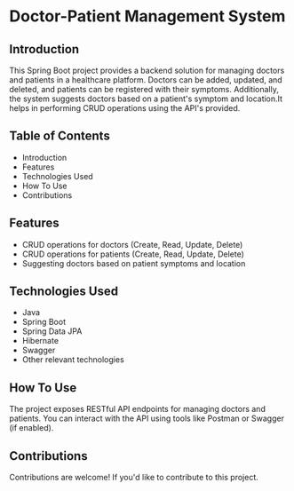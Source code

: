 # Doctor-Patient Management System

## Introduction

This Spring Boot project provides a backend solution for managing doctors and patients in a healthcare platform. Doctors can be added, updated, and deleted, and patients can be registered with their symptoms. Additionally, the system suggests doctors based on a patient's symptom and location.It helps in performing CRUD operations using the API's provided.

## Table of Contents

- Introduction
- Features
- Technologies Used
- How To Use
- Contributions




## Features

- CRUD operations for doctors (Create, Read, Update, Delete)
- CRUD operations for patients (Create, Read, Update, Delete)
- Suggesting doctors based on patient symptoms and location

## Technologies Used

- Java
- Spring Boot
- Spring Data JPA
- Hibernate
- Swagger
- Other relevant technologies


## How To Use

The project exposes RESTful API endpoints for managing doctors and patients. You can interact with the API using tools like Postman or Swagger (if enabled).




## Contributions

Contributions are welcome! If you'd like to contribute to this project.
